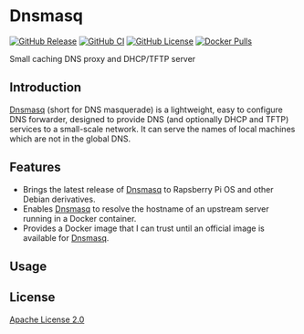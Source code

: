 # Dnsmasq

[![GitHub Release](https://img.shields.io/github/release/tschaffter/dnsmasq.svg?include_prereleases&color=94398d&labelColor=555555&logoColor=ffffff&style=for-the-badge&logo=github)](https://github.com/tschaffter/dnsmasq/releases)
[![GitHub CI](https://img.shields.io/github/workflow/status/tschaffter/dnsmasq/ci.svg?color=94398d&labelColor=555555&logoColor=ffffff&style=for-the-badge&logo=github)](https://github.com/tschaffter/dnsmasq/actions)
[![GitHub License](https://img.shields.io/github/license/tschaffter/dnsmasq.svg?color=94398d&labelColor=555555&logoColor=ffffff&style=for-the-badge&logo=github)](https://github.com/tschaffter/dnsmasq/blob/develop/LICENSE)
[![Docker Pulls](https://img.shields.io/docker/pulls/tschaffter/dnsmasq.svg?color=94398d&labelColor=555555&logoColor=ffffff&style=for-the-badge&label=pulls&logo=docker)](https://hub.docker.com/r/tschaffter/dnsmasq)

Small caching DNS proxy and DHCP/TFTP server

## Introduction

[Dnsmasq] (short for DNS masquerade) is a lightweight, easy to configure DNS
forwarder, designed to provide DNS (and optionally DHCP and TFTP) services to a
small-scale network. It can serve the names of local machines which are not in
the global DNS.

## Features

- Brings the latest release of [Dnsmasq] to Rapsberry Pi OS and other Debian
  derivatives.
- Enables [Dnsmasq] to resolve the hostname of an upstream server running in a
  Docker container.
- Provides a Docker image that I can trust until an official image is available
  for [Dnsmasq].

## Usage



## License

[Apache License 2.0]

<!-- Links -->

[Dnsmasq]: https://thekelleys.org.uk/gitweb/?p=dnsmasq.git;a=summary
[Stubby server]: https://github.com/tschaffter/stubby
[Apache License 2.0]: https://github.com/nlpsandbox/date-annotator-example/blob/main/LICENSE